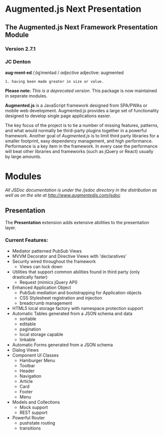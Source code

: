 # Augmented.js Next Presentation
## The Augmented.js Next Framework Presentation Module
### Version 2.7.1
### JC Denton
**aug·ment·ed**
/ˌôɡˈmentəd /
*adjective*
adjective: augmented

    1. having been made greater in size or value.


**Please note:** _This is a deprecated version_. This package is now maintained in seperate modules.

**Augmented.js** is a JavaScript framework designed from SPA/PWAs or mobile web development.  Augmented.js provides a large set of functionality designed to develop single page applications easier.

The key focus of the project is to tie a number of missing features, patterns, and what would normally be third-party plugins together in a powerful framework.  Another goal of *Augmented.js* is to limit third party libraries for a smaller footprint, easy dependency management, and high performance.  Performance is a key item in the framework.  In every case the performance will beat other libraries and frameworks (such as jQuery or React) usually by large amounts.

# Modules

*All JSDoc documentation is under the /jsdoc directory in the distribution as well as on the site at http://www.augmentedjs.com/jsdoc*

## Presentation

The **Presentation** extension adds extensive abilities to the presentation layer.

### Current Features:
* Mediator patterned PubSub Views
* MVVM Decorator and Directive Views with 'declaratives'
* Security wired throughout the framework
  - Views can lock down
* Utilities that support common abilities found in third party (only drastically faster)
  - Request (mimics jQuery API)
* Enhanced Application Object
  - PubSub mediation and bootstrapping for Application objects
  - CSS Stylesheet registration and injection
  - breadcrumb management
* HTML5 local storage factory with namespace protection support
* Automatic Tables generated from a JSON schema and data
  - sortable
  - editable
  - pagination
  - local storage capable
  - linkable
* Automatic Forms generated from a JSON schema
* Dialog Views
* Component UI Classes
  - Hamburger Menu
  - Toolbar
  - Header
  - Navigation
  - Article
  - Card
  - Footer
  - Menu
* Models and Collections
  - Mock support
  - REST support
* Powerful Router
  - pushstate routing
  - transitions
